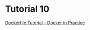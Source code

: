 # Tutorial 10

[Dockerfile Tutorial - Docker in Practice](https://www.youtube.com/watch?v=WmcdMiyqfZs&t=1s)

